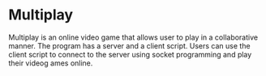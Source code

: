 # Multiplay

Multiplay is an online video game that allows user to play in a collaborative manner. The program has a server and a client script. Users can use the client script to connect to the server using socket programming and play their videog ames online.


